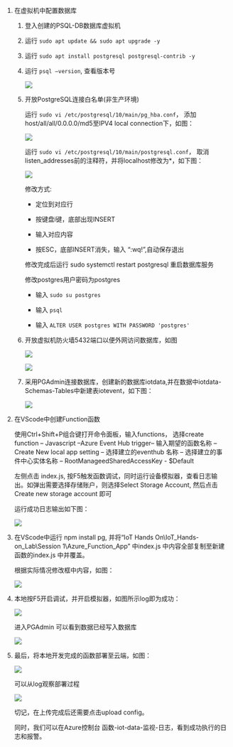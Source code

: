 1.  在虚拟机中配置数据库

    1.  登入创建的PSQL-DB数据库虚拟机

    2.  运行 `sudo apt update && sudo apt upgrade -y`

    3.  运行 `sudo apt install postgresql postgresql-contrib -y`

    4.  运行 `psql –version`, 查看版本号

        ![](media/e4b297c97a7b3dd9f2083e1a3ddffd61.png)

    5.  开放PostgreSQL连接白名单(非生产环境)

        运行 `sudo vi /etc/postgresql/10/main/pg_hba.conf`，
        添加 host/all/all/0.0.0.0/md5至IPV4 local connection下，如图：

        ![](media/2d72e12e4d253ef80e0da24e53c6a1d3.png)

        运行 `sudo vi /etc/postgresql/10/main/postgresql.conf`，
        取消listen_addresses前的注释符，并将localhost修改为\*，如下图：

        ![](media/372ac9556a8c376c94fef74d1b0f16cd.png)

        修改方式:

        -   定位到对应行

        -   按键盘i键，底部出现INSERT

        -   输入对应内容

        -   按ESC，底部INSERT消失，输入 “:wq!”,自动保存退出

        修改完成后运行 sudo systemctl restart postgresql 重启数据库服务

        修改postgres用户密码为postgres

        -   输入 `sudo su postgres`

        -   输入 `psql`

        -   输入 `ALTER USER postgres WITH PASSWORD 'postgres'`

    1.  开放虚拟机防火墙5432端口以便外网访问数据库，如图

        ![](media/f354bc5054e48be9ae3a83c203a7043a.png)

        ![](media/7f27265dceea69d6ff13a377590ffb7e.png)

    2.  采用PGAdmin连接数据库，创建新的数据库iotdata,并在数据中iotdata-Schemas-Tables中新建表iotevent，如下图：

        ![](media/bea9f282735202408a65d00cf405fda0.png)

1.  在VScode中创建Function函数

    使用Ctrl+Shift+P组合键打开命令面板，输入functions， 选择create function –
    Javascript –Azure Event Hub trigger– 输入期望的函数名称 – Create New local
    app setting – 选择建立的eventhub 名称 – 选择建立的事件中心实体名称 –
    RootManageedSharedAccessKey - \$Default

    左侧点击 index.js,
    按F5触发函数调试，同时运行设备模拟器，查看日志输出。如弹出需要选择存储账户，则选择Select
    Storage Account, 然后点击Create new storage account 即可

    运行成功日志输出如下图：

    ![](media/32d035d5de560524f6f7828845a3222a.png)

2.  在VScode中运行 npm install pg, 并将“IoT Hands On\\IoT_Hands-on_Lab\\Session
    1\\Azure_Function_App” 中index.js 中内容全部复制至新建函数的index.js
    中并覆盖。

    根据实际情况修改框中内容，如图：

    ![](media/eba7f1b44ca35cdc37b1560e1a3dccc5.png)

3.  本地按F5开启调试，并开启模拟器，如图所示log即为成功：

    ![](media/ba5b531f5a07bcec00d8f24f342ccc9a.png)

    进入PGAdmin 可以看到数据已经写入数据库

    ![](media/f12865e74f78c16533bd6690b27e9882.png)

4.  最后，将本地开发完成的函数部署至云端，如图：

    ![](media/96289e3325ff5df0b5090e9361757935.png)

    可以从log观察部署过程

    ![](media/bf20c49528111862b4346e575f767797.png)

    切记，在上传完成后还需要点击upload config。

    同时，我们可以在Azure控制台
    函数-iot-data-监视-日志，看到成功执行的日志和报警。
